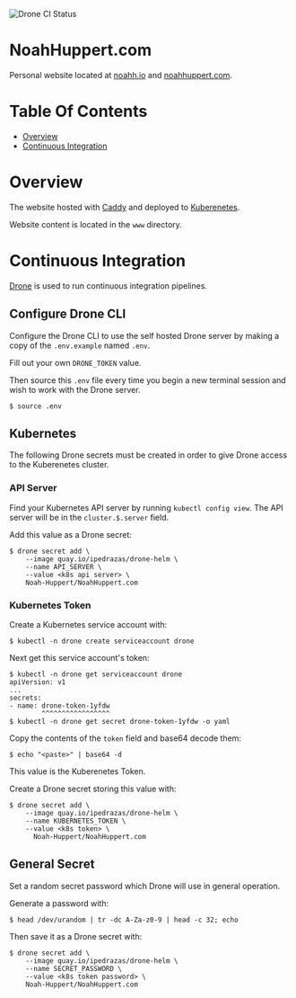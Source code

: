 ![Drone CI Status](http://drone.noahh.io/api/badges/Noah-Huppert/NoahHuppert.com/status.svg)  

# NoahHuppert.com
Personal website located at [noahh.io](http://noahh.io) and 
[noahhuppert.com](http://noahhuppert.com).  

# Table Of Contents
- [Overview](#overview)
- [Continuous Integration](#continuous-integration)

# Overview
The website hosted with [Caddy](https://caddyserver.com/) and deployed to 
[Kuberenetes](https://kubernetes.io/).  

Website content is located in the `www` directory.  

# Continuous Integration
[Drone](http://drone.io/) is used to run continuous integration pipelines.  

## Configure Drone CLI
Configure the Drone CLI to use the self hosted Drone server by making a copy of 
the `.env.example` named `.env`.  

Fill out your own `DRONE_TOKEN` value.  

Then source this `.env` file every time you begin a new terminal session and 
wish to work with the Drone server.  

```
$ source .env
```

## Kubernetes
The following Drone secrets must be created in order to give Drone access to 
the Kuberenetes cluster.  

### API Server
Find your Kubernetes API server by running `kubectl config view`. The API server 
will be in the `cluster.$.server` field.  

Add this value as a Drone secret:  
```
$ drone secret add \
	--image quay.io/ipedrazas/drone-helm \
	--name API_SERVER \
	--value <k8s api server> \
	Noah-Huppert/NoahHuppert.com 
```

### Kubernetes Token
Create a Kubernetes service account with:  

```
$ kubectl -n drone create serviceaccount drone
```

Next get this service account's token:

```
$ kubectl -n drone get serviceaccount drone
apiVersion: v1 
...
secrets:
- name: drone-token-1yfdw
        ^^^^^^^^^^^^^^^^^  
$ kubectl -n drone get secret drone-token-1yfdw -o yaml
```

Copy the contents of the `token` field and base64 decode them:  

```
$ echo "<paste>" | base64 -d
```

This value is the Kuberenetes Token.  

Create a Drone secret storing this value with:

```
$ drone secret add \
	--image quay.io/ipedrazas/drone-helm \
	--name KUBERNETES_TOKEN \
	--value <k8s token> \
	  Noah-Huppert/NoahHuppert.com 
```

## General Secret
Set a random secret password which Drone will use in general operation.  

Generate a password with:  

```
$ head /dev/urandom | tr -dc A-Za-z0-9 | head -c 32; echo
```

Then save it as a Drone secret with:  

```
$ drone secret add \
	--image quay.io/ipedrazas/drone-helm \
	--name SECRET_PASSWORD \
	--value <k8s token password> \
	Noah-Huppert/NoahHuppert.com
```
